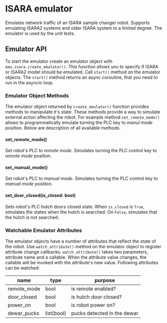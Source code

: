 # ISARA emulator

Emulates network traffic of an ISARA sample changer robot.
Supports emulating ISARA2 systems and older ISARA system to a limited degree.
The emulator is used by the unit tests.

## Emulator API

To start the emulator create an emulator object with `emu.isara.create_emulator()`.
This function allows you to specify if ISARA or ISARA2 model should be emulated.
Call `start()` method on the emulator objects.
The `start()` method returns an async coroutine, that you need to run in the  asyncio loop.

### Emulator Object Methods

The emulator object returned by `create_emulator()` function provides methods to manipulate it's state.
These methods provide a way to simulate external action affecting the robot.
For example method `set_remote_mode()` allows to programmatically emulate turning the PLC key to _manul mode_ position.
Below are description of all available methods.

#### set_remote_mode()

Set robot's PLC to _remote mode_.
Simulates turning the PLC control key to _remote mode_ position.

#### set_manual_mode()

Set robot's PLC to _manual mode_.
Simulates turning the PLC control key to _manual mode_ position.

#### set_door_closed(is_closed: bool)

Sets robot's PLC hutch doors closed state.
When `is_closed` is `True`, simulates the states when the hutch is searched.
On `False`, simulates that the hutch is not searched.

### Watchable Emulator Attributes

The emulator objects have a number of attributes that reflect the state of the robot.
Use `watch_attribute()` method on the emulator object to register attribute change callbacks.
`watch_attribute()` takes two parameters, attribute name and a callable.
When the attribute value changes, the callable will be invoked with the attribute's new value.
Following attributes can be watched:

| name        | type       | purpose                     |
|-------------|------------|-----------------------------|
| remote_mode | bool       | is remote enabled?          |
| door_closed | bool       | is hutch door closed?       |
| power_on    | bool       | is robot power on?          |
| dewar_pucks | list(bool) | pucks detected in the dewar |
